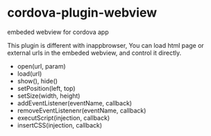 
# cordova-plugin-webview
embeded webview for cordova app

This plugin is different with inappbrowser, You can load html page or external urls in the embeded webview, and control it directly.
  - open(url, param)
  - load(url)
  - show(), hide()
  - setPosition(left, top)
  - setSize(width, height)
  - addEventListener(eventName, callback)
  - removeEventListenenr(eventName, callback)
  - executScript(injection, callback)
  - insertCSS(injection, callback)

 
